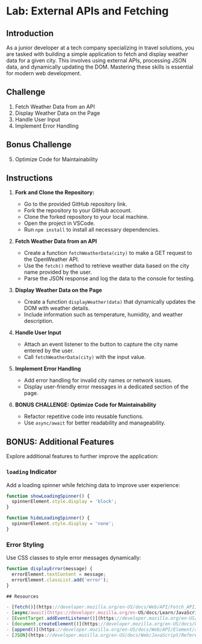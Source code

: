 
# Lab: External APIs and Fetching

## Introduction

As a junior developer at a tech company specializing in travel solutions, you are tasked with building a simple application to fetch and display weather data for a given city. This involves using external APIs, processing JSON data, and dynamically updating the DOM. Mastering these skills is essential for modern web development.

## Challenge

1. Fetch Weather Data from an API
2. Display Weather Data on the Page
3. Handle User Input
4. Implement Error Handling

## Bonus Challenge

5. Optimize Code for Maintainability

## Instructions

1. **Fork and Clone the Repository:**
   - Go to the provided GitHub repository link.
   - Fork the repository to your GitHub account.
   - Clone the forked repository to your local machine.
   - Open the project in VSCode.
   - Run `npm install` to install all necessary dependencies.

2. **Fetch Weather Data from an API**
   - Create a function `fetchWeatherData(city)` to make a GET request to the OpenWeather API.
   - Use the `fetch()` method to retrieve weather data based on the city name provided by the user.
   - Parse the JSON response and log the data to the console for testing.

3. **Display Weather Data on the Page**
   - Create a function `displayWeather(data)` that dynamically updates the DOM with weather details.
   - Include information such as temperature, humidity, and weather description.

4. **Handle User Input**
   - Attach an event listener to the button to capture the city name entered by the user.
   - Call `fetchWeatherData(city)` with the input value.

5. **Implement Error Handling**
   - Add error handling for invalid city names or network issues.
   - Display user-friendly error messages in a dedicated section of the page.

6. **BONUS CHALLENGE: Optimize Code for Maintainability**
   - Refactor repetitive code into reusable functions.
   - Use `async/await` for better readability and manageability.

## BONUS: Additional Features

Explore additional features to further improve the application:

### `loading` Indicator

Add a loading spinner while fetching data to improve user experience:

```js
function showLoadingSpinner() {
  spinnerElement.style.display = 'block';
}

function hideLoadingSpinner() {
  spinnerElement.style.display = 'none';
}
```

### Error Styling

Use CSS classes to style error messages dynamically:

```js
function displayError(message) {
  errorElement.textContent = message;
  errorElement.classList.add('error');
}

## Resources

- [fetch()](https://developer.mozilla.org/en-US/docs/Web/API/Fetch_API)
- [async/await](https://developer.mozilla.org/en-US/docs/Learn/JavaScript/Asynchronous/Promises)
- [EventTarget.addEventListener()](https://developer.mozilla.org/en-US/docs/Web/API/EventTarget/addEventListener)
- [document.createElement()](https://developer.mozilla.org/en-US/docs/Web/API/Document/createElement)
- [append()](https://developer.mozilla.org/en-US/docs/Web/API/Element/append)
- [JSON](https://developer.mozilla.org/en-US/docs/Web/JavaScript/Reference/Global_Objects/JSON)
